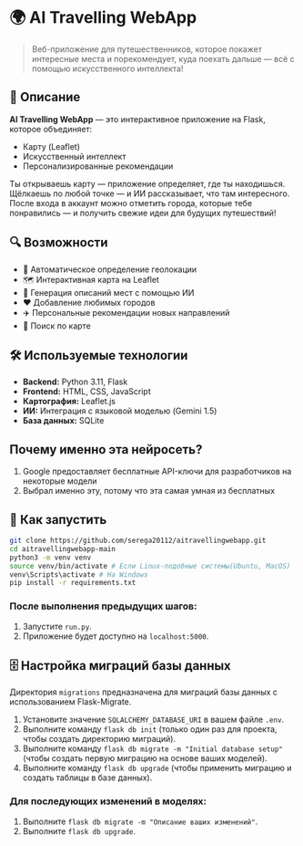 # 🌍 AI Travelling WebApp

> Веб-приложение для путешественников, которое покажет интересные места и порекомендует, куда поехать дальше — всё с помощью искусственного интеллекта!

## 🧠 Описание

**AI Travelling WebApp** — это интерактивное приложение на Flask, которое объединяет:
- Карту (Leaflet)
- Искусственный интеллект
- Персонализированные рекомендации

Ты открываешь карту — приложение определяет, где ты находишься. Щёлкаешь по любой точке — и ИИ рассказывает, что там интересного. После входа в аккаунт можно отметить города, которые тебе понравились — и получить свежие идеи для будущих путешествий!

## 🔍 Возможности

- 📍 Автоматическое определение геолокации
- 🗺️ Интерактивная карта на Leaflet
- 🤖 Генерация описаний мест с помощью ИИ
- ❤️ Добавление любимых городов
- ✈️ Персональные рекомендации новых направлений
- 🔎 Поиск по карте 

## 🛠️ Используемые технологии

- **Backend:** Python 3.11, Flask
- **Frontend:** HTML, CSS, JavaScript
- **Картография:** Leaflet.js
- **ИИ:** Интеграция с языковой моделью (Gemini 1.5)
- **База данных:** SQLite


## Почему именно эта нейросеть?
1. Google предоставляет бесплатные API-ключи для разработчиков на некоторые модели
2. Выбрал именно эту, потому что эта самая умная из бесплатных

## 🚀 Как запустить

```bash
git clone https://github.com/serega20112/aitravellingwebapp.git
cd aitravellingwebapp-main
python3 -m venv venv
source venv/bin/activate # Если Linux-подобные системы(Ubuntu, MacOS)
venv\Scripts\activate # На Windows
pip install -r requirements.txt
```

### После выполнения предыдущих шагов:

1. Запустите `run.py`.
2. Приложение будет доступно на `localhost:5000`.

## 🗄️ Настройка миграций базы данных

Директория `migrations` предназначена для миграций базы данных с использованием Flask-Migrate.

1. Установите значение `SQLALCHEMY_DATABASE_URI` в вашем файле `.env`.
2. Выполните команду `flask db init` (только один раз для проекта, чтобы создать директорию миграций).
3. Выполните команду `flask db migrate -m "Initial database setup"` (чтобы создать первую миграцию на основе ваших моделей).
4. Выполните команду `flask db upgrade` (чтобы применить миграцию и создать таблицы в базе данных).

### Для последующих изменений в моделях:

1. Выполните `flask db migrate -m "Описание ваших изменений"`.
2. Выполните `flask db upgrade`.

